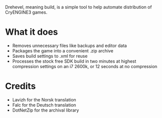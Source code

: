 Drehevel, meaning build, is a simple tool to help automate distribution of CryENGINE3 games.

# What it does

* Removes unnecessary files like backups and editor data
* Packages the game into a convenient .zip archive
* Saves build settings to .xml for reuse
* Processes the stock free SDK build in two minutes at highest compression settings on an i7 2600k, or 12 seconds at no compression

# Credits

* Lavizh for the Norsk translation
* Falc for the Deutsch translation
* DotNetZip for the archival library